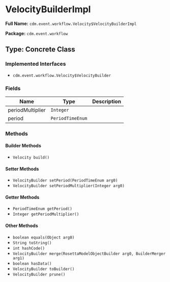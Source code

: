# VelocityBuilderImpl

**Full Name:** `cdm.event.workflow.Velocity$VelocityBuilderImpl`

**Package:** `cdm.event.workflow`

## Type: Concrete Class

### Implemented Interfaces

- `cdm.event.workflow.Velocity$VelocityBuilder`

### Fields

| Name | Type | Description |
|------|------|-------------|
| periodMultiplier | `Integer` |  |
| period | `PeriodTimeEnum` |  |

### Methods

#### Builder Methods

- `Velocity build()`

#### Setter Methods

- `VelocityBuilder setPeriod(PeriodTimeEnum arg0)`
- `VelocityBuilder setPeriodMultiplier(Integer arg0)`

#### Getter Methods

- `PeriodTimeEnum getPeriod()`
- `Integer getPeriodMultiplier()`

#### Other Methods

- `boolean equals(Object arg0)`
- `String toString()`
- `int hashCode()`
- `VelocityBuilder merge(RosettaModelObjectBuilder arg0, BuilderMerger arg1)`
- `boolean hasData()`
- `VelocityBuilder toBuilder()`
- `VelocityBuilder prune()`


